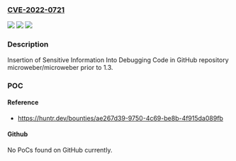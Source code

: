 ### [CVE-2022-0721](https://cve.mitre.org/cgi-bin/cvename.cgi?name=CVE-2022-0721)
![](https://img.shields.io/static/v1?label=Product&message=microweber%2Fmicroweber&color=blue)
![](https://img.shields.io/static/v1?label=Version&message=n%2Fa&color=blue)
![](https://img.shields.io/static/v1?label=Vulnerability&message=CWE-215%20Insertion%20of%20Sensitive%20Information%20Into%20Debugging%20Code&color=brighgreen)

### Description

Insertion of Sensitive Information Into Debugging Code in GitHub repository microweber/microweber prior to 1.3.

### POC

#### Reference
- https://huntr.dev/bounties/ae267d39-9750-4c69-be8b-4f915da089fb

#### Github
No PoCs found on GitHub currently.

